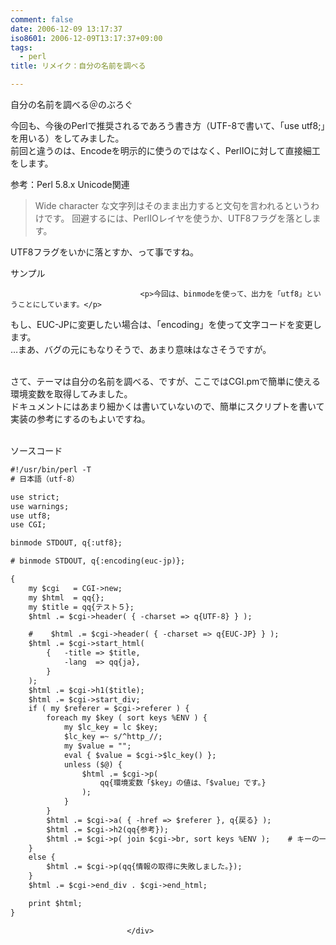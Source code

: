 ```yaml
---
comment: false
date: 2006-12-09 13:17:37
iso8601: 2006-12-09T13:17:37+09:00
tags:
  - perl
title: リメイク：自分の名前を調べる

---
```


<div class="entry-body">
                                 <p>自分の名前を調べる＠のぶろぐ</p>

<p>今回も、今後のPerlで推奨されるであろう書き方（UTF-8で書いて、「use utf8;」を用いる）をしてみました。<br />前回と違うのは、Encodeを明示的に使うのではなく、PerlIOに対して直接細工をします。</p>

<p>参考：Perl 5.8.x Unicode関連</p>

<blockquote>Wide character な文字列はそのまま出力すると文句を言われるというわけです。
回避するには、PerlIOレイヤを使うか、UTF8フラグを落とします。 </blockquote>

<p>UTF8フラグをいかに落とすか、って事ですね。</p>

<p>サンプル</p>
                              
                                 <p>今回は、binmodeを使って、出力を「utf8」ということにしています。</p>

<p>もし、EUC-JPに変更したい場合は、「encoding」を使って文字コードを変更します。<br />
…まあ、バグの元にもなりそうで、あまり意味はなさそうですが。</p>

<p><br />
さて、テーマは自分の名前を調べる、ですが、ここではCGI.pmで簡単に使える環境変数を取得してみました。<br />
ドキュメントにはあまり細かくは書いていないので、簡単にスクリプトを書いて実装の参考にするのもよいですね。</p>

<p><br />
ソースコード</p>

```default
#!/usr/bin/perl -T
# 日本語（utf-8）

use strict;
use warnings;
use utf8;
use CGI;

binmode STDOUT, q{:utf8};

# binmode STDOUT, q{:encoding(euc-jp)};

{
    my $cgi   = CGI->new;
    my $html  = qq{};
    my $title = qq{テスト５};
    $html .= $cgi->header( { -charset => q{UTF-8} } );

    #    $html .= $cgi->header( { -charset => q{EUC-JP} } );
    $html .= $cgi->start_html(
        {   -title => $title,
            -lang  => qq{ja},
        }
    );
    $html .= $cgi->h1($title);
    $html .= $cgi->start_div;
    if ( my $referer = $cgi->referer ) {
        foreach my $key ( sort keys %ENV ) {
            my $lc_key = lc $key;
            $lc_key =~ s/^http_//;
            my $value = "";
            eval { $value = $cgi->$lc_key() };
            unless ($@) {
                $html .= $cgi->p(
                    qq{環境変数「$key」の値は、「$value」です。}
                );
            }
        }
        $html .= $cgi->a( { -href => $referer }, q{戻る} );
        $html .= $cgi->h2(qq{参考});
        $html .= $cgi->p( join $cgi->br, sort keys %ENV );    # キーの一覧
    }
    else {
        $html .= $cgi->p(qq{情報の取得に失敗しました。});
    }
    $html .= $cgi->end_div . $cgi->end_html;

    print $html;
}
```
                              </div>
    	
